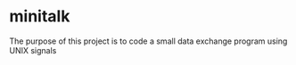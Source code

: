 # minitalk

The purpose of this project is to code a small data exchange program
using UNIX signals
